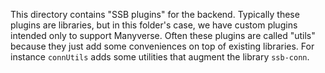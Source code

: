 This directory contains "SSB plugins" for the backend. Typically these plugins are libraries, but in this folder's case, we have custom plugins intended only to support Manyverse. Often these plugins are called "utils" because they just add some conveniences on top of existing libraries. For instance `connUtils` adds some utilities that augment the library `ssb-conn`.